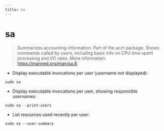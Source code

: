 ```yaml
---
title: sa
---
```

# sa

> Summarizes accounting information. Part of the acct package.
> Shows commands called by users, including basic info on CPU time spent processing and I/O rates.
> More information: <https://manned.org/man/sa.8>.

- Display executable invocations per user (username not displayed):

`sudo sa`

- Display executable invocations per user, showing responsible usernames:

`sudo sa --print-users`

- List resources used recently per user:

`sudo sa --user-summary`
